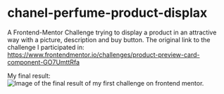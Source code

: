 # chanel-perfume-product-displax
A Frontend-Mentor Challenge trying to display a product in an attractive way with a picture, description and buy button.
The original link to the challenge I participated in: https://www.frontendmentor.io/challenges/product-preview-card-component-GO7UmttRfa

My final result:
![Image of the final result of my first challenge on frontend mentor.](https://ibb.co/55pLPWv)


